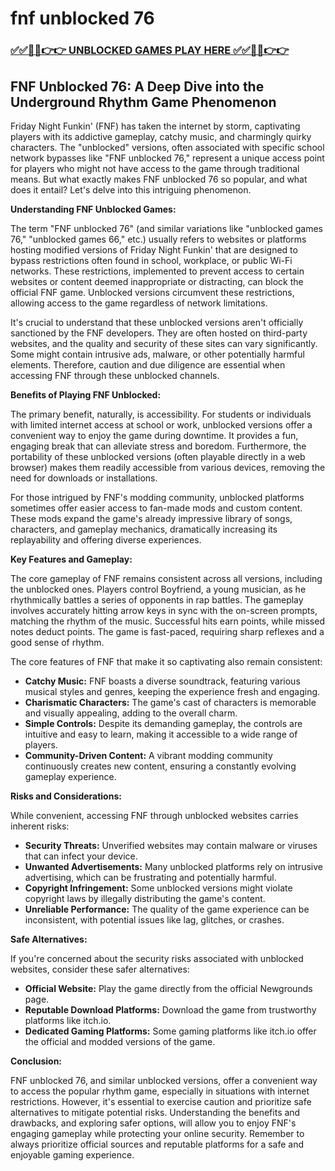 # fnf unblocked 76

### [✅✅🔴🔴👉👉 UNBLOCKED GAMES PLAY HERE ✅✅🔴🔴👉👉](https://topstoryindia.com)

## FNF Unblocked 76: A Deep Dive into the Underground Rhythm Game Phenomenon

Friday Night Funkin' (FNF) has taken the internet by storm, captivating players with its addictive gameplay, catchy music, and charmingly quirky characters.  The "unblocked" versions, often associated with specific school network bypasses like "FNF unblocked 76," represent a unique access point for players who might not have access to the game through traditional means. But what exactly makes FNF unblocked 76 so popular, and what does it entail? Let's delve into this intriguing phenomenon.

**Understanding FNF Unblocked Games:**

The term "FNF unblocked 76" (and similar variations like "unblocked games 76," "unblocked games 66," etc.) usually refers to websites or platforms hosting modified versions of Friday Night Funkin' that are designed to bypass restrictions often found in school, workplace, or public Wi-Fi networks. These restrictions, implemented to prevent access to certain websites or content deemed inappropriate or distracting, can block the official FNF game.  Unblocked versions circumvent these restrictions, allowing access to the game regardless of network limitations.

It's crucial to understand that these unblocked versions aren't officially sanctioned by the FNF developers. They are often hosted on third-party websites, and the quality and security of these sites can vary significantly.  Some might contain intrusive ads, malware, or other potentially harmful elements. Therefore, caution and due diligence are essential when accessing FNF through these unblocked channels.

**Benefits of Playing FNF Unblocked:**

The primary benefit, naturally, is accessibility. For students or individuals with limited internet access at school or work, unblocked versions offer a convenient way to enjoy the game during downtime.  It provides a fun, engaging break that can alleviate stress and boredom.  Furthermore, the portability of these unblocked versions (often playable directly in a web browser) makes them readily accessible from various devices, removing the need for downloads or installations.

For those intrigued by FNF's modding community, unblocked platforms sometimes offer easier access to fan-made mods and custom content.  These mods expand the game's already impressive library of songs, characters, and gameplay mechanics, dramatically increasing its replayability and offering diverse experiences.

**Key Features and Gameplay:**

The core gameplay of FNF remains consistent across all versions, including the unblocked ones.  Players control Boyfriend, a young musician, as he rhythmically battles a series of opponents in rap battles.  The gameplay involves accurately hitting arrow keys in sync with the on-screen prompts, matching the rhythm of the music.  Successful hits earn points, while missed notes deduct points.  The game is fast-paced, requiring sharp reflexes and a good sense of rhythm.

The core features of FNF that make it so captivating also remain consistent:

* **Catchy Music:** FNF boasts a diverse soundtrack, featuring various musical styles and genres, keeping the experience fresh and engaging.
* **Charismatic Characters:** The game's cast of characters is memorable and visually appealing, adding to the overall charm.
* **Simple Controls:** Despite its demanding gameplay, the controls are intuitive and easy to learn, making it accessible to a wide range of players.
* **Community-Driven Content:**  A vibrant modding community continuously creates new content, ensuring a constantly evolving gameplay experience.

**Risks and Considerations:**

While convenient, accessing FNF through unblocked websites carries inherent risks:

* **Security Threats:**  Unverified websites may contain malware or viruses that can infect your device.
* **Unwanted Advertisements:**  Many unblocked platforms rely on intrusive advertising, which can be frustrating and potentially harmful.
* **Copyright Infringement:**  Some unblocked versions might violate copyright laws by illegally distributing the game's content.
* **Unreliable Performance:**  The quality of the game experience can be inconsistent, with potential issues like lag, glitches, or crashes.

**Safe Alternatives:**

If you're concerned about the security risks associated with unblocked websites, consider these safer alternatives:

* **Official Website:**  Play the game directly from the official Newgrounds page.
* **Reputable Download Platforms:**  Download the game from trustworthy platforms like itch.io.
* **Dedicated Gaming Platforms:** Some gaming platforms like itch.io offer the official and modded versions of the game.

**Conclusion:**

FNF unblocked 76, and similar unblocked versions, offer a convenient way to access the popular rhythm game, especially in situations with internet restrictions. However, it's essential to exercise caution and prioritize safe alternatives to mitigate potential risks.  Understanding the benefits and drawbacks, and exploring safer options, will allow you to enjoy FNF's engaging gameplay while protecting your online security. Remember to always prioritize official sources and reputable platforms for a safe and enjoyable gaming experience.
